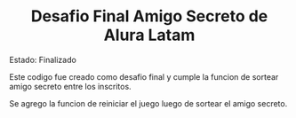 
<h1 align="center"> Desafio Final Amigo Secreto de Alura Latam </h1>

Estado: Finalizado

Este codigo fue creado como desafio final y cumple la funcion de sortear amigo secreto entre los inscritos.

Se agrego la funcion de reiniciar el juego luego de sortear el amigo secreto.
